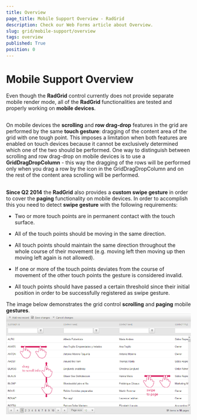```yaml
---
title: Overview
page_title: Mobile Support Overview - RadGrid
description: Check our Web Forms article about Overview.
slug: grid/mobile-support/overview
tags: overview
published: True
position: 0
---
```


# Mobile Support Overview



Even though the **RadGrid** control currently does not provide separate mobile render mode, all of the **RadGrid** functionalities are tested and properly working on **mobile devices**.

## 

On mobile devices the **scrolling** and **row drag-drop** features in the grid are performed by the same **touch gesture**: dragging of the content area of the grid with one tough point. This imposes a limitation when both features are enabled on touch devices because it cannot be exclusively determined which one of the two should be performed. One way to distinguish between scrolling and row drag-drop on mobile devices is to use a **GridDragDropColumn** - this way the dragging of the rows will be performed only when you drag a row by the icon in the GridDragDropColumn and on the rest of the content area scrolling will be performed.

## 

**Since Q2 2014** the **RadGrid** also provides a **custom swipe gesture** in order to cover the **paging** functionality on mobile devices. In order to accomplish this you need to detect **swipe gesture** with the following requirements:

* Two or more touch points are in permanent contact with the touch surface.

* All of the touch points should be moving in the same direction.

* All touch points should maintain the same direction throughout the whole course of their movement (e.g. moving left then moving up then moving left again is not allowed).

* If one or more of the touch points deviates from the course of movement of the other touch points the gesture is considered invalid.

* All touch points should have passed a certain threshold since their initial position in order to be successfully registered as swipe gesture.

The image below demonstrates the grid control **scrolling** and **paging** mobile **gestures**.
![Rad Grid Touch Gestures](images/RadGrid_TouchGestures.png)
